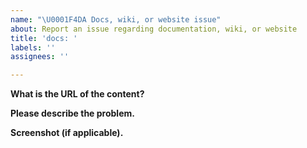 ```yaml
---
name: "\U0001F4DA Docs, wiki, or website issue"
about: Report an issue regarding documentation, wiki, or website
title: 'docs: '
labels: ''
assignees: ''

---
```


**What is the URL of the content?**


**Please describe the problem.**


**Screenshot (if applicable).**
